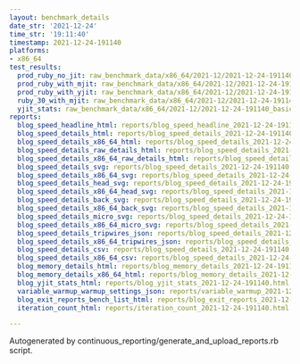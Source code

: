 ```yaml
---
layout: benchmark_details
date_str: '2021-12-24'
time_str: '19:11:40'
timestamp: 2021-12-24-191140
platforms:
- x86_64
test_results:
  prod_ruby_no_jit: raw_benchmark_data/x86_64/2021-12/2021-12-24-191140_basic_benchmark_prod_ruby_no_jit.json
  prod_ruby_with_mjit: raw_benchmark_data/x86_64/2021-12/2021-12-24-191140_basic_benchmark_prod_ruby_with_mjit.json
  prod_ruby_with_yjit: raw_benchmark_data/x86_64/2021-12/2021-12-24-191140_basic_benchmark_prod_ruby_with_yjit.json
  ruby_30_with_mjit: raw_benchmark_data/x86_64/2021-12/2021-12-24-191140_basic_benchmark_ruby_30_with_mjit.json
  yjit_stats: raw_benchmark_data/x86_64/2021-12/2021-12-24-191140_basic_benchmark_yjit_stats.json
reports:
  blog_speed_headline_html: reports/blog_speed_headline_2021-12-24-191140.html
  blog_speed_details_html: reports/blog_speed_details_2021-12-24-191140.html
  blog_speed_details_x86_64_html: reports/blog_speed_details_2021-12-24-191140.x86_64.html
  blog_speed_details_raw_details_html: reports/blog_speed_details_2021-12-24-191140.raw_details.html
  blog_speed_details_x86_64_raw_details_html: reports/blog_speed_details_2021-12-24-191140.x86_64.raw_details.html
  blog_speed_details_svg: reports/blog_speed_details_2021-12-24-191140.svg
  blog_speed_details_x86_64_svg: reports/blog_speed_details_2021-12-24-191140.x86_64.svg
  blog_speed_details_head_svg: reports/blog_speed_details_2021-12-24-191140.head.svg
  blog_speed_details_x86_64_head_svg: reports/blog_speed_details_2021-12-24-191140.x86_64.head.svg
  blog_speed_details_back_svg: reports/blog_speed_details_2021-12-24-191140.back.svg
  blog_speed_details_x86_64_back_svg: reports/blog_speed_details_2021-12-24-191140.x86_64.back.svg
  blog_speed_details_micro_svg: reports/blog_speed_details_2021-12-24-191140.micro.svg
  blog_speed_details_x86_64_micro_svg: reports/blog_speed_details_2021-12-24-191140.x86_64.micro.svg
  blog_speed_details_tripwires_json: reports/blog_speed_details_2021-12-24-191140.tripwires.json
  blog_speed_details_x86_64_tripwires_json: reports/blog_speed_details_2021-12-24-191140.x86_64.tripwires.json
  blog_speed_details_csv: reports/blog_speed_details_2021-12-24-191140.csv
  blog_speed_details_x86_64_csv: reports/blog_speed_details_2021-12-24-191140.x86_64.csv
  blog_memory_details_html: reports/blog_memory_details_2021-12-24-191140.html
  blog_memory_details_x86_64_html: reports/blog_memory_details_2021-12-24-191140.x86_64.html
  blog_yjit_stats_html: reports/blog_yjit_stats_2021-12-24-191140.html
  variable_warmup_warmup_settings_json: reports/variable_warmup_2021-12-24-191140.warmup_settings.json
  blog_exit_reports_bench_list_html: reports/blog_exit_reports_2021-12-24-191140.bench_list.html
  iteration_count_html: reports/iteration_count_2021-12-24-191140.html

---
```

Autogenerated by continuous_reporting/generate_and_upload_reports.rb script.
